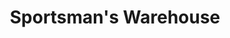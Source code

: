 ---
title: "Sportsman's Warehouse"
url: /cape-town/sportsmans-warehouse-klipfontein-road/
shop: Sport
---